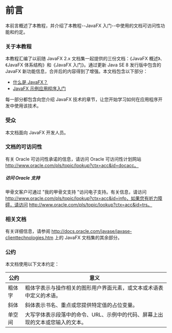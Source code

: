 # 前言

本前言概述了本教程，并介绍了本教程--JavaFX 入门--中使用的文档可访问性功能和约定。



### 关于本教程

本教程汇编了以前随 JavaFX 2.x 文档集一起提供的三份文档：《JavaFX 概述》、《JavaFX 体系结构》和《JavaFX 入门》。通过更新 Java SE 8 发行版中包含的 JavaFX 新功能信息，合并后的内容得到了增强。本文档包含以下部分：

- [什么是 JavaFX？](https://docs.oracle.com/javase/8/javafx/get-started-tutorial/javafx_get_started.htm#BABBAEGJ)
- [JavaFX 示例应用程序入门](https://docs.oracle.com/javase/8/javafx/get-started-tutorial/get_start_apps.htm#BACECIIB)

每一部分都包含向您介绍 JavaFX 技术的章节，让您开始学习如何在应用程序开发中使用该技术。

### 受众

本文档面向 JavaFX 开发人员。

### 文档的可访问性
有关 Oracle 可访问性承诺的信息，请访问 Oracle 可访问性计划网站 http://www.oracle.com/pls/topic/lookup?ctx=acc&id=docacc。

##### 访问 Oracle 支持

甲骨文客户可通过 "我的甲骨文支持 "访问电子支持。有关信息，请访问 http://www.oracle.com/pls/topic/lookup?ctx=acc&id=info，如果您有听力障碍，请访问 http://www.oracle.com/pls/topic/lookup?ctx=acc&id=trs。

### 相关文档

有关详细信息，请参阅 http://docs.oracle.com/javase/javase-clienttechnologies.htm 上的 JavaFX 文档集的其余部分。

### 公约

本文档使用以下文本约定：

| 公约   | 意义                                                         |
| ------ | ------------------------------------------------------------ |
| 粗体字 | 粗体字表示与操作相关的图形用户界面元素，或文本或术语表中定义的术语。 |
| 斜体   | 斜体表示书名、重点或您提供特定值的占位变量。                 |
| 单空间 | 大写字体表示段落中的命令、URL、示例中的代码、屏幕上出现的文本或您输入的文本。 |

